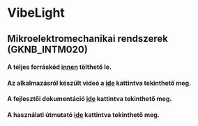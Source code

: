 # VibeLight
 ## Mikroelektromechanikai rendszerek (GKNB_INTM020)
 
 #### A teljes forráskód [innen](https://github.com/codrdr/VibeLight/archive/refs/heads/main.zip) tölthető le.
 
 #### Az alkalmazásról készült videó a [ide](https://www.youtube.com/watch?v=ODzKlzmUJm8) kattintva tekinthető meg.
 
 #### A fejlesztői dokumentáció [ide](https://github.com/codrdr/VibeLight/blob/main/Wiki/Fejleszt%C5%91i%20dokument%C3%A1ci%C3%B3.md) kattintva tekinthető meg.
 
 #### A használati útmutató [ide](https://github.com/codrdr/VibeLight/blob/main/Wiki/Haszn%C3%A1lati%20%C3%BAtmutat%C3%B3.md) kattintva tekinthető meg.